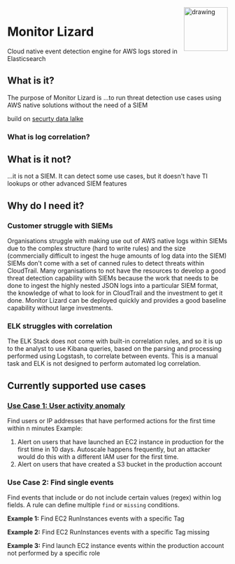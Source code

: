 <img src="https://raw.githubusercontent.com/awsvolks/monitorlizard/master/Monitor%20Lizard.png" alt="drawing" width="100" align="right"/>


# Monitor Lizard
Cloud native event detection engine for AWS logs stored in Elasticsearch

## What is it?
The purpose of Monitor Lizard is 
...to run threat detection use cases using AWS native solutions without the need of a SIEM

build on [securty data lalke](https://github.com/awsvolks/securitydatalake)

### What is log correlation?

## What is it not?
...it is not a SIEM. It can detect some use cases, but it doesn't have TI lookups or other advanced SIEM features


## Why do I need it?
### Customer struggle with SIEMs 
Organisations struggle with making use out of AWS native logs within SIEMs due to the complex structure (hard to write rules) and the size (commercially difficult to ingest the huge amounts of log data into the SIEM)
SIEMs don't come with a set of canned rules to detect threats within CloudTrail. Many organisations to not have the resources to develop a good threat detection capability with SIEMs because the work that needs to be done to ingest the highly nested JSON logs into a particular SIEM format, the knowledge of what to look for in CloudTrail and the investment to get it done.
Monitor Lizard can be deployed quickly and provides a good baseline capability without large investments. 


### ELK struggles with correlation
The ELK Stack does not come with built-in correlation rules, and so it is up to the analyst to use Kibana queries, based on the parsing and processing performed using Logstash, to correlate between events. This is a manual task and ELK is not designed to perform automated log correlation. 



## Currently supported use cases
### [Use Case 1: User activity anomaly](https://github.com/awsvolks/monitorlizard/tree/master/Lambda/UseCase1)
Find users or IP addresses that have performed actions for the first time within n minutes
Example:
1. Alert on users that have launched an EC2 instance in production for the first time in 10 days.
	Autoscale happens frequently, but an attacker would do this with a different IAM user for the first time.
2. Alert on users that have created a S3 bucket in the production account


### Use Case 2: Find single events
Find events that include or do not include certain values (regex) within log fields. A rule can define multiple `find` or `missing` conditions.

**Example 1:**
Find EC2 RunInstances events with a specific Tag

**Example 2:**
Find EC2 RunInstances events with a specific Tag missing

**Example 3:**
Find launch EC2 instance events within the production account not performed by a specific role



